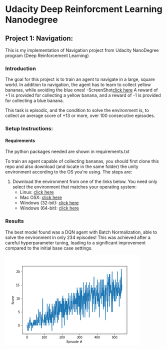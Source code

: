 # Udacity Deep Reinforcment Learning Nanodegree 
## Project 1: Navigation:
 This is my implementation of Navigation project from Udacity NanoDegree program (Deep Reinforcement Learning)

### Introduction

The goal for this project is to train an agent to navigate in a large, square world. In addition to navigation, the agent has to learn to collect yellow bananas, while avoiding the blue ones! -ScreenShot[click here](./Results/EnvironmentIntro.png)
A reward of +1 is provided for collecting a yellow banana, and a reward of -1 is provided for collecting a blue banana.  

This task is episodic, and the condition to solve the environment is, to collect an average score of +13 or more, over 100 consecutive episodes.

### Setup Instructions:
#### Requirements

The python packages needed are shown in requirements.txt

To train an agent capable of collecting bananas, you should first clone this repo and also download (and locate in the same folder) the unity environment according to the OS you're using. The steps are:

1. Download the environment from one of the links below.  You need only select the environment that matches your operating system:
    - Linux: [click here](https://s3-us-west-1.amazonaws.com/udacity-drlnd/P1/Banana/Banana_Linux.zip)
    - Mac OSX: [click here](https://s3-us-west-1.amazonaws.com/udacity-drlnd/P1/Banana/Banana.app.zip)
    - Windows (32-bit): [click here](https://s3-us-west-1.amazonaws.com/udacity-drlnd/P1/Banana/Banana_Windows_x86.zip)
    - Windows (64-bit): [click here](https://s3-us-west-1.amazonaws.com/udacity-drlnd/P1/Banana/Banana_Windows_x86_64.zip)
    
   

### Results

The best model found was a DQN agent with Batch Normalization, able to solve the environment in only 234 episodes! This was achieved after a careful hyperparameter tuning, leading to a significant improvement compared to the initial base case settings.

![Results for base case and best model settings](./Results/BaseScores.png)

